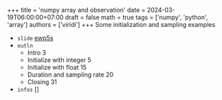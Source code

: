 +++
title = 'numpy array and observation'
date = 2024-03-19T06:00:00+07:00
draft = false
math = true
tags = ['numpy', 'python', 'array']
authors = ['viridi']
+++
Some initialization and sampling examples <!--more-->

+ `slide` [ewp5s](https://osf.io/ewp5s)
+ `outln`
  - Intro 3
  - Initialize with integer 5
  - Initialize with float 15
  - Duration and sampling rate 20
  - Closing 31
+ `infos` []
